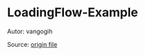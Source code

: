 # LoadingFlow-Example
Autor: vangogih

Source: [origin file](https://gist.github.com/vangogih/50950fa46fa8f91df33ad2c833f37efe)
